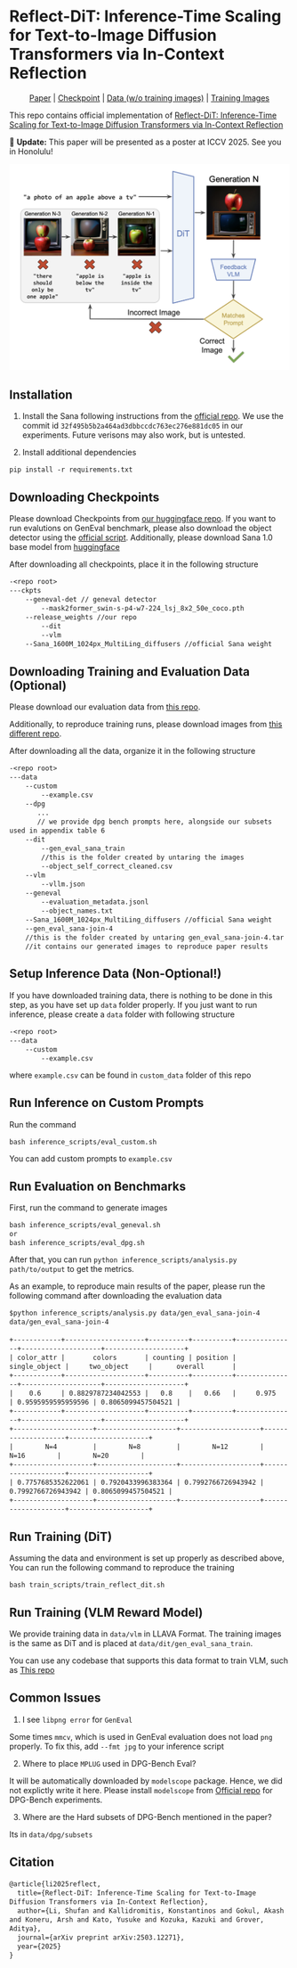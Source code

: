 # Reflect-DiT: Inference-Time Scaling for Text-to-Image Diffusion Transformers via In-Context Reflection

<p align="center">
  <a href="https://arxiv.org/abs/2503.12271">Paper</a> |
  <a href="https://huggingface.co/jacklishufan/reflect-dit">Checkpoint</a> |
  <a href="https://huggingface.co/datasets/jacklishufan/reflect-DiT">Data (w/o training images)</a> |
  <a href="https://huggingface.co/datasets/KonstantinosKK/reflect-dit-train-images">Training Images</a>
</p>

This repo contains official implementation of [Reflect-DiT: Inference-Time Scaling for Text-to-Image Diffusion Transformers via In-Context Reflection](https://arxiv.org/abs/2503.12271)

📢 **Update:** This paper will be presented as a poster at ICCV 2025. See you in Honolulu!

![Teaser Image](assets/teaser.png)


## Installation

1. Install the Sana following instructions from the [official repo](https://github.com/NVlabs/Sana/tree/32f495b5b2a464ad3dbbccdc763ec276e881dc05). We use the commit id `32f495b5b2a464ad3dbbccdc763ec276e881dc05` in our experiments. Future verisons may also work, but is untested.

2. Install additional dependencies

```
pip install -r requirements.txt
```

## Downloading Checkpoints

Please download Checkpoints from [our huggingface repo](https://huggingface.co/jacklishufan/reflect-dit/tree/main/dit/transformer). If you want to run evalutions on GenEval benchmark, please also download the object detector using the [official script](https://github.com/djghosh13/geneval/blob/main/evaluation/download_models.sh). Additionally, please download Sana 1.0 base model from [huggingface](https://huggingface.co/Efficient-Large-Model/Sana_1600M_1024px_MultiLing_diffusers)

After downloading all checkpoints, place it in the following structure

```
-<repo root>
---ckpts
    --geneval-det // geneval detector
        --mask2former_swin-s-p4-w7-224_lsj_8x2_50e_coco.pth
    --release_weights //our repo
        --dit
        --vlm
    --Sana_1600M_1024px_MultiLing_diffusers //official Sana weight
```

## Downloading Training and Evaluation Data (Optional)

Please download our evaluation data from [this repo](https://huggingface.co/datasets/jacklishufan/reflect-DiT/tree/main).

Additionally, to reproduce training runs, please download images from [this different repo](https://huggingface.co/datasets/KonstantinosKK/reflect-dit-train-images).

After downloading all the data, organize it in the following structure

```
-<repo root>
---data
    --custom 
        --example.csv
    --dpg 
       ...
       // we provide dpg bench prompts here, alongside our subsets used in appendix table 6
    --dit
        --gen_eval_sana_train 
        //this is the folder created by untaring the images
        --object_self_correct_cleaned.csv
    --vlm
        --vllm.json
    --geneval
        --evaluation_metadata.jsonl
        --object_names.txt
    --Sana_1600M_1024px_MultiLing_diffusers //official Sana weight
    --gen_eval_sana-join-4 
    //this is the folder created by untaring gen_eval_sana-join-4.tar
    //it contains our generated images to reproduce paper results
```

## Setup Inference Data (Non-Optional!)

If you have downloaded training data, there is nothing to be done in this step, as you have set up `data` folder properly. If you just want to run inference, please create a `data` folder with following structure

```
-<repo root>
---data
    --custom 
        --example.csv
```

where `example.csv` can be found in `custom_data` folder of this repo

## Run Inference on Custom Prompts

Run the command 

```
bash inference_scripts/eval_custom.sh
```

You can add custom prompts to `example.csv`

## Run Evaluation on Benchmarks

First, run the command to generate images

```
bash inference_scripts/eval_geneval.sh
or 
bash inference_scripts/eval_dpg.sh
```

After that, you can run `python inference_scripts/analysis.py path/to/output` to get the metrics. 

As an example, to reproduce main results of the paper, please run the following command after downloading the evaluation data

```
$python inference_scripts/analysis.py data/gen_eval_sana-join-4
data/gen_eval_sana-join-4

+------------+--------------------+----------+----------+---------------+--------------------+--------------------+
| color_attr |       colors       | counting | position | single_object |     two_object     |      overall       |
+------------+--------------------+----------+----------+---------------+--------------------+--------------------+
|    0.6     | 0.8829787234042553 |   0.8    |   0.66   |     0.975     | 0.9595959595959596 | 0.8065099457504521 |
+------------+--------------------+----------+----------+---------------+--------------------+--------------------+
+--------------------+--------------------+--------------------+--------------------+--------------------+
|        N=4         |        N=8         |        N=12        |        N=16        |        N=20        |
+--------------------+--------------------+--------------------+--------------------+--------------------+
| 0.7757685352622061 | 0.7920433996383364 | 0.7992766726943942 | 0.7992766726943942 | 0.8065099457504521 |
+--------------------+--------------------+--------------------+--------------------+--------------------+
```


## Run Training (DiT)

Assuming the data and environment is set up properly as described above, You can run the following command to reproduce the training

```
bash train_scripts/train_reflect_dit.sh
```

## Run Training (VLM Reward Model)

We provide training data in `data/vlm` in LLAVA Format. The training images is the same as DiT and is placed at `data/dit/gen_eval_sana_train`.

You can use any codebase that supports this data format to train VLM, such as [This repo](https://github.com/zhangfaen/finetune-Qwen2-VL)

## Common Issues

1. I see `libpng error` for `GenEval`

Some times `mmcv`, which is used in GenEval evaluation does not load `png` properly. To fix this, add `--fmt jpg` to your inference script

2. Where to place `MPLUG` used in DPG-Bench Eval?

It will be automatically downloaded by `modelscope` package. Hence, we did not explictly write it here. Please install `modelscope` from [Official repo](https://github.com/modelscope/modelscope) for DPG-Bench experiments.

3. Where are the Hard subsets of DPG-Bench mentioned in the paper?

Its in `data/dpg/subsets`

## Citation

```
@article{li2025reflect,
  title={Reflect-DiT: Inference-Time Scaling for Text-to-Image Diffusion Transformers via In-Context Reflection},
  author={Li, Shufan and Kallidromitis, Konstantinos and Gokul, Akash and Koneru, Arsh and Kato, Yusuke and Kozuka, Kazuki and Grover, Aditya},
  journal={arXiv preprint arXiv:2503.12271},
  year={2025}
}
```

